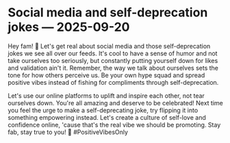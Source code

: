 # Social media and self-deprecation jokes — 2025-09-20

Hey fam! 📱 Let's get real about social media and those self-deprecation jokes we see all over our feeds. It's cool to have a sense of humor and not take ourselves too seriously, but constantly putting yourself down for likes and validation ain't it. Remember, the way we talk about ourselves sets the tone for how others perceive us. Be your own hype squad and spread positive vibes instead of fishing for compliments through self-deprecation.

Let's use our online platforms to uplift and inspire each other, not tear ourselves down. You're all amazing and deserve to be celebrated! Next time you feel the urge to make a self-deprecating joke, try flipping it into something empowering instead. Let's create a culture of self-love and confidence online, 'cause that's the real vibe we should be promoting. Stay fab, stay true to you! 💖 #PositiveVibesOnly